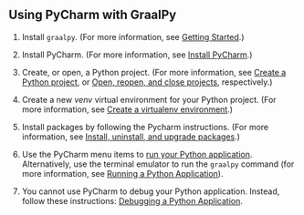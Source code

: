 ## Using PyCharm with GraalPy

1. Install `graalpy`. 
(For more information, see [Getting Started](/getting_started/).)

2. Install PyCharm.
(For more information, see [Install PyCharm](https://www.jetbrains.com/help/pycharm/installation-guide.html).)

3. Create, or open, a Python project.
(For more information, see [Create a Python project](https://www.jetbrains.com/help/pycharm/creating-empty-project.html), or [Open, reopen, and close projects](https://www.jetbrains.com/help/pycharm/open-projects.html), respectively.)

4. Create a new _venv_ virtual environment for your Python project.
(For more information, see [Create a virtualenv environment](https://www.jetbrains.com/help/pycharm/creating-virtual-environment.html#python_create_virtual_env).)

5. Install packages by following the Pycharm instructions.
(For more information, see [Install, uninstall, and upgrade packages](https://www.jetbrains.com/help/pycharm/installing-uninstalling-and-upgrading-packages.html).)

6. Use the PyCharm menu items to [run your Python application](https://www.jetbrains.com/help/pycharm/running-applications.html). 
Alternatively, use the terminal emulator to run the `graalpy` command (for more information, see [Running a Python Application](/guides/running_a_python_application/)).

7. You cannot use PyCharm to debug your Python application.
Instead, follow these instructions: [Debugging a Python Application](/guides/debugging_a_python_application/).